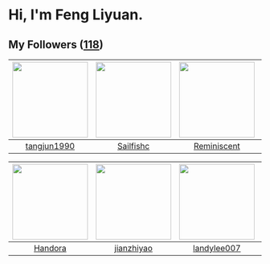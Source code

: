 # Hi, I'm Feng Liyuan.

## My Followers ([118](https://github.com/SunRunAway?tab=followers))

| <img src="https://avatars.githubusercontent.com/u/7368838?v=4" width="150" height="150" /> | <img src="https://avatars.githubusercontent.com/u/13750989?v=4" width="150" height="150" /> | <img src="https://avatars.githubusercontent.com/u/41809508?v=4" width="150" height="150" /> | <img src="https://avatars.githubusercontent.com/u/1492263?v=4" width="150" height="150" /> |
| :----------------------------------------------------------------------------------------: | :-----------------------------------------------------------------------------------------: | :-----------------------------------------------------------------------------------------: | :----------------------------------------------------------------------------------------: |
|                        [tangjun1990](https://github.com/tangjun1990)                       |                          [Sailfishc](https://github.com/Sailfishc)                          |                        [Reminiscent](https://github.com/Reminiscent)                        |                             [nighca](https://github.com/nighca)                            |

| <img src="https://avatars.githubusercontent.com/u/25010034?v=4" width="150" height="150" /> | <img src="https://avatars.githubusercontent.com/u/6133860?v=4" width="150" height="150" /> | <img src="https://avatars.githubusercontent.com/u/8664695?v=4" width="150" height="150" /> | <img src="https://avatars.githubusercontent.com/u/588162?v=4" width="150" height="150" /> |
| :-----------------------------------------------------------------------------------------: | :----------------------------------------------------------------------------------------: | :----------------------------------------------------------------------------------------: | :---------------------------------------------------------------------------------------: |
|                            [Handora](https://github.com/Handora)                            |                         [jianzhiyao](https://github.com/jianzhiyao)                        |                        [landylee007](https://github.com/landylee007)                       |                            [ylm201](https://github.com/ylm201)                            |